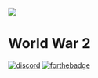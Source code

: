 ![](https://puu.sh/wFD0e/b3099eccb1.jpg)
# World War 2
[![discord](https://discordapp.com/api/guilds/331613189462556672/widget.png)](https://discord.gg/5nED5wA)
[![forthebadge](http://forthebadge.com/images/badges/60-percent-of-the-time-works-every-time.svg)](http://forthebadge.com)
